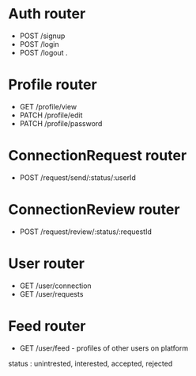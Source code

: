 # Auth router
- POST /signup
- POST /login
- POST /logout .

# Profile router
- GET /profile/view 
- PATCH /profile/edit 
- PATCH /profile/password 

# ConnectionRequest router
- POST /request/send/:status/:userId

# ConnectionReview router
- POST /request/review/:status/:requestId

# User router
- GET /user/connection
- GET /user/requests

# Feed router
- GET /user/feed - profiles of other users on platform

status : unintrested, interested, accepted, rejected